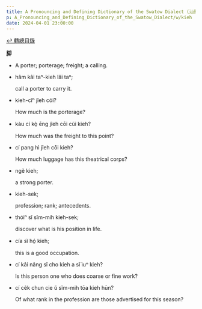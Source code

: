 ```yaml
---
title: A Pronouncing and Defining Dictionary of the Swatow Dialect (汕頭方言音義字典) / kieh
p: A_Pronouncing_and_Defining_Dictionary_of_the_Swatow_Dialect/w/kieh
date: 2024-04-01 23:00:00
---
```


[↩️ 轉總目錄](/A_Pronouncing_and_Defining_Dictionary_of_the_Swatow_Dialect)


**脚**
- A porter; porterage; freight; a calling.

- hâm kâi taⁿ-kieh lâi taⁿ;

  call a porter to carry it.

- kieh-cîⁿ jîeh cōi?

  How much is the porterage?

- kàu cí kò̤ ēng jîeh cōi cúi kieh?

  How much was the freight to this point?

- cí pang hì jîeh cōi kieh?

  How much luggage has this theatrical corps?

- ngĕ kieh;

  a strong porter.

- kieh-sek;

  profession; rank; antecedents.

- thóiⁿ sĭ sĭm-mih kieh-sek;

  discover what is his  position in life.

- cía sĭ hó̤ kieh;

  this is a good occupation.

- cí kâi nâng sĭ cho kieh a sĭ ìuⁿ kieh?

  Is this person one who does coarse or fine work?

- cí cêk chun cie ŭ sĭm-mih tōa kieh hūn?

  Of what rank in the profession are those advertised for this season?